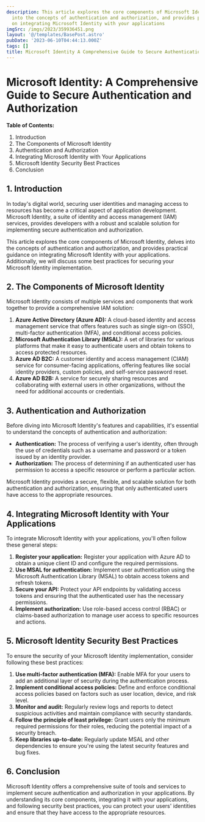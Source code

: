 ```yaml
---
description: This article explores the core components of Microsoft Identity, delves
  into the concepts of authentication and authorization, and provides practical guidance
  on integrating Microsoft Identity with your applications
imgSrc: /imgs/2023/359936451.png
layout: '@/templates/BasePost.astro'
pubDate: '2023-06-10T04:44:13.000Z'
tags: []
title: Microsoft Identity A Comprehensive Guide to Secure Authentication and Authorization
---
```


# Microsoft Identity: A Comprehensive Guide to Secure Authentication and Authorization

**Table of Contents:**

1. Introduction
2. The Components of Microsoft Identity
3. Authentication and Authorization
4. Integrating Microsoft Identity with Your Applications
5. Microsoft Identity Security Best Practices
6. Conclusion

## 1. Introduction

In today's digital world, securing user identities and managing access to resources has become a critical aspect of application development. Microsoft Identity, a suite of identity and access management (IAM) services, provides developers with a robust and scalable solution for implementing secure authentication and authorization.

This article explores the core components of Microsoft Identity, delves into the concepts of authentication and authorization, and provides practical guidance on integrating Microsoft Identity with your applications. Additionally, we will discuss some best practices for securing your Microsoft Identity implementation.

## 2. The Components of Microsoft Identity

Microsoft Identity consists of multiple services and components that work together to provide a comprehensive IAM solution:

1. **Azure Active Directory (Azure AD):** A cloud-based identity and access management service that offers features such as single sign-on (SSO), multi-factor authentication (MFA), and conditional access policies.
2. **Microsoft Authentication Library (MSAL):** A set of libraries for various platforms that make it easy to authenticate users and obtain tokens to access protected resources.
3. **Azure AD B2C:** A customer identity and access management (CIAM) service for consumer-facing applications, offering features like social identity providers, custom policies, and self-service password reset.
4. **Azure AD B2B:** A service for securely sharing resources and collaborating with external users in other organizations, without the need for additional accounts or credentials.

## 3. Authentication and Authorization

Before diving into Microsoft Identity's features and capabilities, it's essential to understand the concepts of authentication and authorization:

- **Authentication:** The process of verifying a user's identity, often through the use of credentials such as a username and password or a token issued by an identity provider.
- **Authorization:** The process of determining if an authenticated user has permission to access a specific resource or perform a particular action.

Microsoft Identity provides a secure, flexible, and scalable solution for both authentication and authorization, ensuring that only authenticated users have access to the appropriate resources.

## 4. Integrating Microsoft Identity with Your Applications

To integrate Microsoft Identity with your applications, you'll often follow these general steps:

1. **Register your application:** Register your application with Azure AD to obtain a unique client ID and configure the required permissions.
2. **Use MSAL for authentication:** Implement user authentication using the Microsoft Authentication Library (MSAL) to obtain access tokens and refresh tokens.
3. **Secure your API:** Protect your API endpoints by validating access tokens and ensuring that the authenticated user has the necessary permissions.
4. **Implement authorization:** Use role-based access control (RBAC) or claims-based authorization to manage user access to specific resources and actions.

## 5. Microsoft Identity Security Best Practices

To ensure the security of your Microsoft Identity implementation, consider following these best practices:

1. **Use multi-factor authentication (MFA):** Enable MFA for your users to add an additional layer of security during the authentication process.
2. **Implement conditional access policies:** Define and enforce conditional access policies based on factors such as user location, device, and risk level.
3. **Monitor and audit:** Regularly review logs and reports to detect suspicious activities and maintain compliance with security standards.
4. **Follow the principle of least privilege:** Grant users only the minimum required permissions for their roles, reducing the potential impact of a security breach.
5. **Keep libraries up-to-date:** Regularly update MSAL and other dependencies to ensure you're using the latest security features and bug fixes.

## 6. Conclusion

Microsoft Identity offers a comprehensive suite of tools and services to implement secure authentication and authorization in your applications. By understanding its core components, integrating it with your applications, and following security best practices, you can protect your users' identities and ensure that they have access to the appropriate resources.